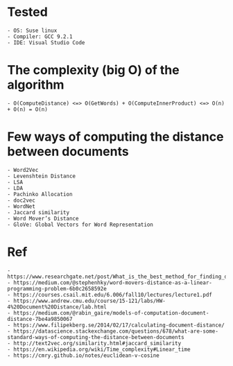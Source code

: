 # Tested
    - OS: Suse linux
    - Compiler: GCC 9.2.1
    - IDE: Visual Studio Code

# The complexity (big O) of the algorithm
    - O(ComputeDistance) <=> O(GetWords) + O(ComputeInnerProduct) <=> O(n) + O(n) = O(n)

# Few ways of computing the distance between documents
    - Word2Vec
    - Levenshtein Distance
    - LSA
    - LDA
    - Pachinko Allocation
    - doc2vec
    - WordNet
    - Jaccard similarity
    - Word Mover’s Distance
    - GloVe: Global Vectors for Word Representation 

# Ref
    - https://www.researchgate.net/post/What_is_the_best_method_for_finding_document_similarity
    - https://medium.com/@stephenhky/word-movers-distance-as-a-linear-programming-problem-6b0c2658592e
    - https://courses.csail.mit.edu/6.006/fall10/lectures/lecture1.pdf
    - https://www.andrew.cmu.edu/course/15-121/labs/HW-4%20Document%20Distance/lab.html
    - https://medium.com/@rabin_gaire/models-of-computation-document-distance-7be4a9850067
    - https://www.filipekberg.se/2014/02/17/calculating-document-distance/
    - https://datascience.stackexchange.com/questions/678/what-are-some-standard-ways-of-computing-the-distance-between-documents
    - http://text2vec.org/similarity.html#jaccard_similarity
    - https://en.wikipedia.org/wiki/Time_complexity#Linear_time
    - https://cmry.github.io/notes/euclidean-v-cosine

